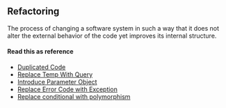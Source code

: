 Refactoring
----------------------------------------------

 The process of changing a software system in such a way that it does not alter the external behavior of the code yet improves its internal structure.

#### Read this as reference

* [Duplicated Code](/techtalk/refactoring/duplicated_code)
* [Replace Temp With Query](/techtalk/refactoring/replace_temp_with_query)
* [Introduce Parameter Object](/techtalk/refactoring/introduce_parameter_object)
* [Replace Error Code with Exception](/techtalk/refactoring/replace_error_code_with_exception)
* [Replace conditional with polymorphism](/techtalk/refactoring/replace_conditional_with_polymorphism)